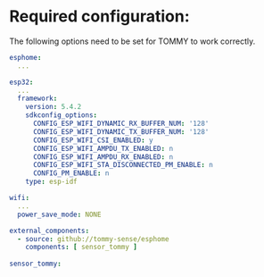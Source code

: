 # Required configuration:
The following options need to be set for TOMMY to work correctly.

```yaml
esphome:
  ...

esp32:
  ...
  framework:
    version: 5.4.2
    sdkconfig_options:
      CONFIG_ESP_WIFI_DYNAMIC_RX_BUFFER_NUM: '128'
      CONFIG_ESP_WIFI_DYNAMIC_TX_BUFFER_NUM: '128'
      CONFIG_ESP_WIFI_CSI_ENABLED: y
      CONFIG_ESP_WIFI_AMPDU_TX_ENABLED: n
      CONFIG_ESP_WIFI_AMPDU_RX_ENABLED: n
      CONFIG_ESP_WIFI_STA_DISCONNECTED_PM_ENABLE: n
      CONFIG_PM_ENABLE: n
    type: esp-idf

wifi:
  ...
  power_save_mode: NONE

external_components:
  - source: github://tommy-sense/esphome
    components: [ sensor_tommy ]
  
sensor_tommy:
```
